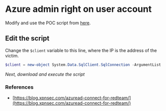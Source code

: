 # Azure admin right on user account
Modify and use the POC script from [here](https://blog.xpnsec.com/azuread-connect-for-redteam/).     

## Edit the script
Change the `$client` variable to this line, where the IP is the address of the victim.
```ps1
$client = new-object System.Data.SqlClient.SqlConnection -ArgumentList "Server = <ip>; Data Source=(localdb)\.\ADSync;Initial Catalog=ADSync"
```

*Next, download and execute the script*

### References
- [https://blog.xpnsec.com/azuread-connect-for-redteam/](https://blog.xpnsec.com/azuread-connect-for-redteam/)
